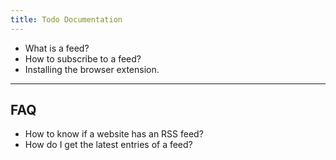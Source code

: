 ```yaml
---
title: Todo Documentation
---
```


- What is a feed?
- How to subscribe to a feed?
- Installing the browser extension.

---

## FAQ

- How to know if a website has an RSS feed?
- How do I get the latest entries of a feed?

